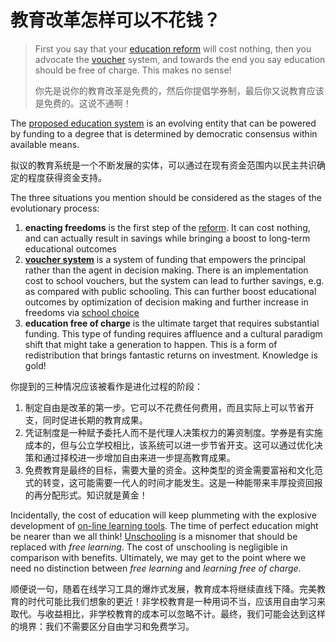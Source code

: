 # 教育改革怎样可以不花钱？

> First you say that your [education reform](https://supermemo.guru/wiki/Education_reform) will cost nothing, then you advocate the [voucher](https://supermemo.guru/wiki/Voucher) system, and towards the end you say education should be free of charge. This makes no sense!
>
> 你先是说你的教育改革是免费的，然后你提倡学券制，最后你又说教育应该是免费的。这说不通啊！

The [proposed education system](https://supermemo.guru/wiki/Reform) is an evolving entity that can be powered by funding to a degree that is determined by democratic consensus within available means.

拟议的教育系统是一个不断发展的实体，可以通过在现有资金范围内以民主共识确定的程度获得资金支持。

The three situations you mention should be considered as the stages of the evolutionary process:

1. **enacting freedoms** is the first step of the [reform](https://supermemo.guru/wiki/Reform). It can cost nothing, and can actually result in savings while bringing a boost to long-term educational outcomes
2. **[voucher system](https://supermemo.guru/wiki/School_voucher)** is a system of funding that empowers the principal rather than the agent in decision making. There is an implementation cost to school vouchers, but the system can lead to further savings, e.g. as compared with public schooling. This can further boost educational outcomes by optimization of decision making and further increase in freedoms via [school choice](https://supermemo.guru/wiki/School_choice)
3. **education free of charge** is the ultimate target that requires substantial funding. This type of funding requires affluence and a cultural paradigm shift that might take a generation to happen. This is a form of redistribution that brings fantastic returns on investment. Knowledge is gold!

你提到的三种情况应该被看作是进化过程的阶段：

1. 制定自由是改革的第一步。它可以不花费任何费用，而且实际上可以节省开支，同时促进长期的教育成果。
2. 凭证制度是一种赋予委托人而不是代理人决策权力的筹资制度。学券是有实施成本的，但与公立学校相比，该系统可以进一步节省开支。这可以通过优化决策和通过择校进一步增加自由来进一步提高教育成果。
3. 免费教育是最终的目标，需要大量的资金。这种类型的资金需要富裕和文化范式的转变，这可能需要一代人的时间才能发生。这是一种能带来丰厚投资回报的再分配形式。知识就是黄金！

Incidentally, the cost of education will keep plummeting with the explosive development of [on-line learning tools](https://supermemo.guru/wiki/MOOC). The time of perfect education might be nearer than we all think! [Unschooling](https://supermemo.guru/wiki/Unschooling) is a misnomer that should be replaced with *free learning*. The cost of unschooling is negligible in comparison with benefits. Ultimately, we may get to the point where we need no distinction between *free learning* and *learning free of charge*.

顺便说一句，随着在线学习工具的爆炸式发展，教育成本将继续直线下降。完美教育的时代可能比我们想象的更近！非学校教育是一种用词不当，应该用自由学习来取代。与收益相比，非学校教育的成本可以忽略不计。最终，我们可能会达到这样的境界：我们不需要区分自由学习和免费学习。